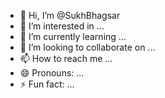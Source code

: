 - 👋 Hi, I’m @SukhBhagsar
- 👀 I’m interested in ...
- 🌱 I’m currently learning ...
- 💞️ I’m looking to collaborate on ...
- 📫 How to reach me ...
- 😄 Pronouns: ...
- ⚡ Fun fact: ...

<!---
SukhBhagsar/SukhBhagsar is a ✨ special ✨ repository because its `README.md` (this file) appears on your GitHub profile.
You can click the Preview link to take a look at your changes.
--->
